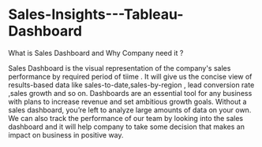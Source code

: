 # Sales-Insights---Tableau-Dashboard
What  is Sales Dashboard and Why Company need it ?  

Sales Dashboard is the visual representation of the company's sales performance by
required period of tiime .
It will give us the concise view of results-based data like sales-to-date,sales-by-region , lead conversion rate ,sales growth and so on.
Dashboards are an essential tool for any business with plans to increase revenue and set ambitious growth goals.
Without a sales dashboard, you’re left to analyze large amounts of data on your own.
We can also track the performance of our team by looking into the sales dashboard and it will help company to
take some decision that makes an impact on business in positive way.
